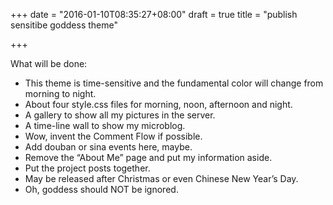 +++
date = "2016-01-10T08:35:27+08:00"
draft = true
title = "publish sensitibe goddess theme"

+++



What will be done:

* This theme is time-sensitive and the fundamental color will change from morning to night.
* About four style.css files for morning, noon, afternoon and night.
* A gallery to show all my pictures in the server.
* A time-line wall to show my microblog.
* Wow, invent the Comment Flow if possible.
* Add douban or sina events here, maybe.
* Remove the “About Me” page and put my information aside.
* Put the project posts together.
* May be released after Christmas or even Chinese New Year’s Day.
* Oh, goddess should NOT be ignored.
